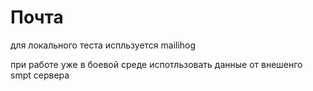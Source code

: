 # Почта

для локального теста испльзуется mailihog

при работе уже в боевой среде испотльзовать данные от внешенго smpt сервера
